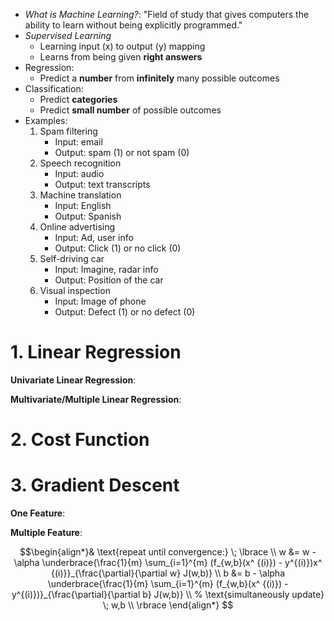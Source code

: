 
- _What is Machine Learning?_: "Field of study that gives computers the ability to learn without being explicitly programmed."
- _Supervised Learning_
  - Learning input (x) to output (y) mapping 
  - Learns from being given __right answers__
 - Regression:
   - Predict a __number__ from __infinitely__ many possible outcomes
 - Classification:
   - Predict __categories__
   - Predict __small number__ of possible outcomes 
  - Examples: 
    1. Spam filtering
        - Input: email
        - Output: spam (1) or not spam (0)
    2. Speech recognition
        - Input: audio
        - Output: text transcripts
    3. Machine translation
        - Input: English
        - Output: Spanish
    4. Online advertising
        - Input: Ad, user info
        - Output: Click (1) or no click (0)
    5. Self-driving car
        - Input: Imagine, radar info
        - Output: Position of the car
    6. Visual inspection
        - Input: Image of phone
        - Output: Defect (1) or no defect (0)

# 1. Linear Regression

__Univariate Linear Regression__:


__Multivariate/Multiple Linear Regression__:


# 2. Cost Function

# 3. Gradient Descent

__One Feature__:

__Multiple Feature__:

$$\begin{align*}&
\text{repeat until convergence:} \; \lbrace \\
    w &= w - \alpha \underbrace{\frac{1}{m} \sum_{i=1}^{m} (f_{w,b}(x^ {(i)}) - y^{(i)})x^ {(i)}}_{\frac{\partial}{\partial w} J(w,b)} \\
    b &= b - \alpha \underbrace{\frac{1}{m} \sum_{i=1}^{m} (f_{w,b}(x^ {(i)}) - y^{(i)})}_{\frac{\partial}{\partial b} J(w,b)} \\
    % \text{simultaneously update} \; w,b \\
    \rbrace
\end{align*}
$$